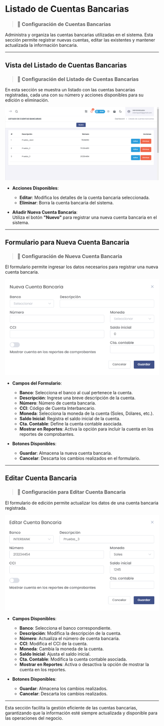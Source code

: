 # Listado de Cuentas Bancarias
> ### 🏦 Configuración de Cuentas Bancarias  
Administra y organiza las cuentas bancarias utilizadas en el sistema. Esta sección permite registrar nuevas cuentas, editar las existentes y mantener actualizada la información bancaria.

---

## Vista del Listado de Cuentas Bancarias 
> ### 📝 Configuración del Listado de Cuentas Bancarias  
En esta sección se muestra un listado con las cuentas bancarias registradas, cada una con su número y acciones disponibles para su edición o eliminación.

![Listado de Cuentas Bancarias](img/listado_cuentas_bancarias.png)  

- **Acciones Disponibles**:  
  - **Editar**: Modifica los detalles de la cuenta bancaria seleccionada.  
  - **Eliminar**: Borra la cuenta bancaria del sistema.  

- **Añadir Nueva Cuenta Bancaria**:  
  Utiliza el botón **"Nuevo"** para registrar una nueva cuenta bancaria en el sistema.

---

## Formulario para Nueva Cuenta Bancaria
> ### 📝 Configuración de Nueva Cuenta Bancaria  
El formulario permite ingresar los datos necesarios para registrar una nueva cuenta bancaria.

![Nueva Cuenta Bancaria](img/nueva_cuenta_bancaria.png)  

- **Campos del Formulario**:  
  - **Banco**: Selecciona el banco al cual pertenece la cuenta.  
  - **Descripción**: Ingrese una breve descripción de la cuenta.  
  - **Número**: Número de cuenta bancaria.  
  - **CCI**: Código de Cuenta Interbancario.  
  - **Moneda**: Selecciona la moneda de la cuenta (Soles, Dólares, etc.).  
  - **Saldo Inicial**: Registra el saldo inicial de la cuenta.  
  - **Cta. Contable**: Define la cuenta contable asociada.  
  - **Mostrar en Reportes**: Activa la opción para incluir la cuenta en los reportes de comprobantes.

- **Botones Disponibles**:  
  - **Guardar**: Almacena la nueva cuenta bancaria.  
  - **Cancelar**: Descarta los cambios realizados en el formulario.

---

## Editar Cuenta Bancaria  
> ### 📝 Configuración para Editar Cuenta Bancaria  
El formulario de edición permite actualizar los datos de una cuenta bancaria registrada.

![Editar Cuenta Bancaria](img/editar_cuenta_bancaria.png)  

- **Campos Disponibles**:  
  - **Banco**: Selecciona el banco correspondiente.  
  - **Descripción**: Modifica la descripción de la cuenta.  
  - **Número**: Actualiza el número de cuenta bancaria.  
  - **CCI**: Modifica el CCI de la cuenta.  
  - **Moneda**: Cambia la moneda de la cuenta.  
  - **Saldo Inicial**: Ajusta el saldo inicial.  
  - **Cta. Contable**: Modifica la cuenta contable asociada.  
  - **Mostrar en Reportes**: Activa o desactiva la opción de mostrar la cuenta en los reportes.

- **Botones Disponibles**:  
  - **Guardar**: Almacena los cambios realizados.  
  - **Cancelar**: Descarta los cambios realizados.

---

Esta sección facilita la gestión eficiente de las cuentas bancarias, garantizando que la información esté siempre actualizada y disponible para las operaciones del negocio.
